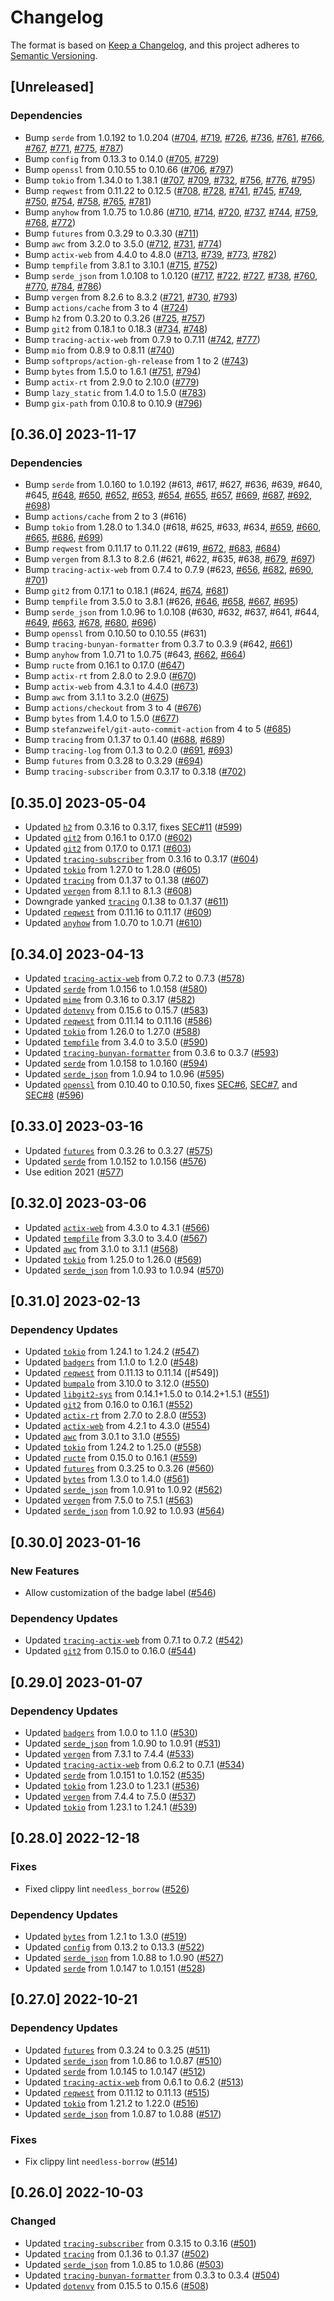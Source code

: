 # Changelog

The format is based on [Keep a Changelog](https://keepachangelog.com/en/1.0.0/),
and this project adheres to [Semantic Versioning](https://semver.org/spec/v2.0.0.html).

## [Unreleased]

### Dependencies
- Bump `serde` from 1.0.192 to 1.0.204 ([#704](https://github.com/vbrandl/hoc/pull/704), [#719](https://github.com/vbrandl/hoc/pull/719), [#726](https://github.com/vbrandl/hoc/pull/726), [#736](https://github.com/vbrandl/hoc/pull/736), [#761](https://github.com/vbrandl/hoc/pull/761), [#766](https://github.com/vbrandl/hoc/pull/766), [#767](https://github.com/vbrandl/hoc/pull/767), [#771](https://github.com/vbrandl/hoc/pull/771), [#775](https://github.com/vbrandl/hoc/pull/775), [#787](https://github.com/vbrandl/hoc/pull/787))
- Bump `config` from 0.13.3 to 0.14.0 ([#705](https://github.com/vbrandl/hoc/pull/705), [#729](https://github.com/vbrandl/hoc/pull/729))
- Bump `openssl` from 0.10.55 to 0.10.66 ([#706](https://github.com/vbrandl/hoc/pull/706), [#797](https://github.com/vbrandl/hoc/pull/797))
- Bump `tokio` from 1.34.0 to 1.38.1 ([#707](https://github.com/vbrandl/hoc/pull/707), [#709](https://github.com/vbrandl/hoc/pull/709), [#732](https://github.com/vbrandl/hoc/pull/732), [#756](https://github.com/vbrandl/hoc/pull/756), [#776](https://github.com/vbrandl/hoc/pull/776), [#795](https://github.com/vbrandl/hoc/pull/795))
- Bump `reqwest` from 0.11.22 to 0.12.5 ([#708](https://github.com/vbrandl/hoc/pull/708), [#728](https://github.com/vbrandl/hoc/pull/728), [#741](https://github.com/vbrandl/hoc/pull/741), [#745](https://github.com/vbrandl/hoc/pull/745), [#749](https://github.com/vbrandl/hoc/pull/749), [#750](https://github.com/vbrandl/hoc/pull/750), [#754](https://github.com/vbrandl/hoc/pull/754), [#758](https://github.com/vbrandl/hoc/pull/758), [#765](https://github.com/vbrandl/hoc/pull/765), [#781](https://github.com/vbrandl/hoc/pull/781))
- Bump `anyhow` from 1.0.75 to 1.0.86 ([#710](https://github.com/vbrandl/hoc/pull/710), [#714](https://github.com/vbrandl/hoc/pull/714), [#720](https://github.com/vbrandl/hoc/pull/720), [#737](https://github.com/vbrandl/hoc/pull/737), [#744](https://github.com/vbrandl/hoc/pull/744), [#759](https://github.com/vbrandl/hoc/pull/759), [#768](https://github.com/vbrandl/hoc/pull/768), [#772](https://github.com/vbrandl/hoc/pull/772))
- Bump `futures` from 0.3.29 to 0.3.30 ([#711](https://github.com/vbrandl/hoc/pull/711))
- Bump `awc` from 3.2.0 to 3.5.0 ([#712](https://github.com/vbrandl/hoc/pull/712), [#731](https://github.com/vbrandl/hoc/pull/731), [#774](https://github.com/vbrandl/hoc/pull/774))
- Bump `actix-web` from 4.4.0 to 4.8.0 ([#713](https://github.com/vbrandl/hoc/pull/713), [#739](https://github.com/vbrandl/hoc/pull/739), [#773](https://github.com/vbrandl/hoc/pull/773), [#782](https://github.com/vbrandl/hoc/pull/782))
- Bump `tempfile` from 3.8.1 to 3.10.1 ([#715](https://github.com/vbrandl/hoc/pull/715), [#752](https://github.com/vbrandl/hoc/pull/752))
- Bump `serde_json` from 1.0.108 to 1.0.120 ([#717](https://github.com/vbrandl/hoc/pull/717), [#722](https://github.com/vbrandl/hoc/pull/722), [#727](https://github.com/vbrandl/hoc/pull/727), [#738](https://github.com/vbrandl/hoc/pull/738), [#760](https://github.com/vbrandl/hoc/pull/760), [#770](https://github.com/vbrandl/hoc/pull/770), [#784](https://github.com/vbrandl/hoc/pull/784), [#786](https://github.com/vbrandl/hoc/pull/786))
- Bump `vergen` from 8.2.6 to 8.3.2 ([#721](https://github.com/vbrandl/hoc/pull/721), [#730](https://github.com/vbrandl/hoc/pull/730), [#793](https://github.com/vbrandl/hoc/pull/793))
- Bump `actions/cache` from 3 to 4 ([#724](https://github.com/vbrandl/hoc/pull/724))
- Bump `h2` from 0.3.20 to 0.3.26 ([#725](https://github.com/vbrandl/hoc/pull/725), [#757](https://github.com/vbrandl/hoc/pull/757))
- Bump `git2` from 0.18.1 to 0.18.3 ([#734](https://github.com/vbrandl/hoc/pull/734), [#748](https://github.com/vbrandl/hoc/pull/748))
- Bump `tracing-actix-web` from 0.7.9 to 0.7.11 ([#742](https://github.com/vbrandl/hoc/pull/742), [#777](https://github.com/vbrandl/hoc/pull/777))
- Bump `mio` from 0.8.9 to 0.8.11 ([#740](https://github.com/vbrandl/hoc/pull/740))
- Bump `softprops/action-gh-release` from 1 to 2 ([#743](https://github.com/vbrandl/hoc/pull/743))
- Bump `bytes` from 1.5.0 to 1.6.1 ([#751](https://github.com/vbrandl/hoc/pull/751), [#794](https://github.com/vbrandl/hoc/pull/794))
- Bump `actix-rt` from 2.9.0 to 2.10.0 ([#779](https://github.com/vbrandl/hoc/pull/779))
- Bump `lazy_static` from 1.4.0 to 1.5.0 ([#783](https://github.com/vbrandl/hoc/pull/783))
- Bump `gix-path` from 0.10.8 to 0.10.9 ([#796](https://github.com/vbrandl/hoc/pull/796))

## [0.36.0] 2023-11-17
### Dependencies
- Bump `serde` from 1.0.160 to 1.0.192 (#613, #617, #627, #636, #639, #640, #645, [#648](https://github.com/vbrandl/hoc/pull/648), [#650](https://github.com/vbrandl/hoc/pull/650), [#652](https://github.com/vbrandl/hoc/pull/652), [#653](https://github.com/vbrandl/hoc/pull/653), [#654](https://github.com/vbrandl/hoc/pull/654), [#655](https://github.com/vbrandl/hoc/pull/655), [#657](https://github.com/vbrandl/hoc/pull/657), [#669](https://github.com/vbrandl/hoc/pull/669), [#687](https://github.com/vbrandl/hoc/pull/687), [#692](https://github.com/vbrandl/hoc/pull/692), [#698](https://github.com/vbrandl/hoc/pull/698))
- Bump `actions/cache` from 2 to 3 (#616)
- Bump `tokio` from 1.28.0 to 1.34.0 (#618, #625, #633, #634, [#659](https://github.com/vbrandl/hoc/pull/659), [#660](https://github.com/vbrandl/hoc/pull/660), [#665](https://github.com/vbrandl/hoc/pull/665), [#686](https://github.com/vbrandl/hoc/pull/686), [#699](https://github.com/vbrandl/hoc/pull/699))
- Bump `reqwest` from 0.11.17 to 0.11.22 (#619, [#672](https://github.com/vbrandl/hoc/pull/672), [#683](https://github.com/vbrandl/hoc/pull/683), [#684](https://github.com/vbrandl/hoc/pull/684))
- Bump `vergen` from 8.1.3 to 8.2.6 (#621, #622, #635, #638, [#679](https://github.com/vbrandl/hoc/pull/679), [#697](https://github.com/vbrandl/hoc/pull/697))
- Bump `tracing-actix-web` from 0.7.4 to 0.7.9 (#623, [#656](https://github.com/vbrandl/hoc/pull/656), [#682](https://github.com/vbrandl/hoc/pull/682), [#690](https://github.com/vbrandl/hoc/pull/690), [#701](https://github.com/vbrandl/hoc/pull/701))
- Bump `git2` from 0.17.1 to 0.18.1 (#624, [#674](https://github.com/vbrandl/hoc/pull/674), [#681](https://github.com/vbrandl/hoc/pull/681))
- Bump `tempfile` from 3.5.0 to 3.8.1 (#626, [#646](https://github.com/vbrandl/hoc/pull/646), [#658](https://github.com/vbrandl/hoc/pull/658), [#667](https://github.com/vbrandl/hoc/pull/667), [#695](https://github.com/vbrandl/hoc/pull/695))
- Bump `serde_json` from 1.0.96 to 1.0.108 (#630, #632, #637, #641, #644, [#649](https://github.com/vbrandl/hoc/pull/649), [#663](https://github.com/vbrandl/hoc/pull/663), [#678](https://github.com/vbrandl/hoc/pull/678), [#680](https://github.com/vbrandl/hoc/pull/680), [#696](https://github.com/vbrandl/hoc/pull/696))
- Bump `openssl` from 0.10.50 to 0.10.55 (#631)
- Bump `tracing-bunyan-formatter` from 0.3.7 to 0.3.9 (#642, [#661](https://github.com/vbrandl/hoc/pull/661))
- Bump `anyhow` from 1.0.71 to 1.0.75 (#643, [#662](https://github.com/vbrandl/hoc/pull/662), [#664](https://github.com/vbrandl/hoc/pull/664))
- Bump `ructe` from 0.16.1 to 0.17.0 ([#647](https://github.com/vbrandl/hoc/pull/647))
- Bump `actix-rt` from 2.8.0 to 2.9.0 ([#670](https://github.com/vbrandl/hoc/pull/670))
- Bump `actix-web` from 4.3.1 to 4.4.0 ([#673](https://github.com/vbrandl/hoc/pull/673))
- Bump `awc` from 3.1.1 to 3.2.0 ([#675](https://github.com/vbrandl/hoc/pull/675))
- Bump `actions/checkout` from 3 to 4 ([#676](https://github.com/vbrandl/hoc/pull/676))
- Bump `bytes` from 1.4.0 to 1.5.0 ([#677](https://github.com/vbrandl/hoc/pull/677))
- Bump `stefanzweifel/git-auto-commit-action` from 4 to 5 ([#685](https://github.com/vbrandl/hoc/pull/685))
- Bump `tracing` from 0.1.37 to 0.1.40 ([#688](https://github.com/vbrandl/hoc/pull/688), [#689](https://github.com/vbrandl/hoc/pull/689))
- Bump `tracing-log` from 0.1.3 to 0.2.0 ([#691](https://github.com/vbrandl/hoc/pull/691), [#693](https://github.com/vbrandl/hoc/pull/693))
- Bump `futures` from 0.3.28 to 0.3.29 ([#694](https://github.com/vbrandl/hoc/pull/694))
- Bump `tracing-subscriber` from 0.3.17 to 0.3.18 ([#702](https://github.com/vbrandl/hoc/pull/702))


## [0.35.0] 2023-05-04

* Updated [`h2`](https://github.com/hyperium/h2) from 0.3.16 to 0.3.17, fixes [SEC#11] ([#599])
* Updated [`git2`](https://github.com/rust-lang/git2-rs) from 0.16.1 to 0.17.0 ([#602])
* Updated [`git2`](https://github.com/rust-lang/git2-rs) from 0.17.0 to 0.17.1 ([#603])
* Updated [`tracing-subscriber`](https://github.com/tokio-rs/tracing) from 0.3.16 to 0.3.17 ([#604])
* Updated [`tokio`](https://github.com/tokio-rs/tokio) from 1.27.0 to 1.28.0 ([#605])
* Updated [`tracing`](https://github.com/tokio-rs/tracing) from 0.1.37 to 0.1.38 ([#607])
* Updated [`vergen`](https://github.com/rustyhorde/vergen) from 8.1.1 to 8.1.3 ([#608])
* Downgrade yanked [`tracing`](https://github.com/tokio-rs/tracing) 0.1.38 to 0.1.37 ([#611])
* Updated [`reqwest`](https://github.com/seanmonstar/reqwest) from 0.11.16 to 0.11.17 ([#609])
* Updated [`anyhow`](https://github.com/dtolnay/anyhow) from 1.0.70 to 1.0.71 ([#610])

[#599]: https://github.com/vbrandl/hoc/pull/599
[#602]: https://github.com/vbrandl/hoc/pull/602
[#603]: https://github.com/vbrandl/hoc/pull/603
[#604]: https://github.com/vbrandl/hoc/pull/604
[#605]: https://github.com/vbrandl/hoc/pull/605
[#607]: https://github.com/vbrandl/hoc/pull/607
[#608]: https://github.com/vbrandl/hoc/pull/608
[#611]: https://github.com/vbrandl/hoc/pull/611
[#609]: https://github.com/vbrandl/hoc/pull/609
[#610]: https://github.com/vbrandl/hoc/pull/610

[SEC#11]: https://github.com/vbrandl/hoc/security/dependabot/11


## [0.34.0] 2023-04-13

* Updated [`tracing-actix-web`](https://github.com/LukeMathWalker/tracing-actix-web) from 0.7.2 to 0.7.3 ([#578])
* Updated [`serde`](https://github.com/serde-rs/serde) from 1.0.156 to 1.0.158 ([#580])
* Updated [`mime`](https://github.com/hyperium/mime) from 0.3.16 to 0.3.17 ([#582])
* Updated [`dotenvy`](https://github.com/allan2/dotenvy) from 0.15.6 to 0.15.7 ([#583])
* Updated [`reqwest`](https://github.com/seanmonstar/reqwest) from 0.11.14 to 0.11.16 ([#586])
* Updated [`tokio`](https://github.com/tokio-rs/tokio) from 1.26.0 to 1.27.0 ([#588])
* Updated [`tempfile`](https://github.com/Stebalien/tempfile) from 3.4.0 to 3.5.0 ([#590])
* Updated [`tracing-bunyan-formatter`](https://github.com/LukeMathWalker/tracing-bunyan-formatter) from 0.3.6 to 0.3.7 ([#593])
* Updated [`serde`](https://github.com/serde-rs/serde) from 1.0.158 to 1.0.160 ([#594])
* Updated [`serde_json`](https://github.com/serde-rs/json) from 1.0.94 to 1.0.96 ([#595])
* Updated [`openssl`](https://github.com/sfackler/rust-openssl) from 0.10.40 to 0.10.50, fixes [SEC#6], [SEC#7], and [SEC#8] ([#596])

[#578]: https://github.com/vbrandl/hoc/pull/578
[#580]: https://github.com/vbrandl/hoc/pull/580
[#582]: https://github.com/vbrandl/hoc/pull/582
[#583]: https://github.com/vbrandl/hoc/pull/583
[#586]: https://github.com/vbrandl/hoc/pull/586
[#588]: https://github.com/vbrandl/hoc/pull/588
[#590]: https://github.com/vbrandl/hoc/pull/590
[#593]: https://github.com/vbrandl/hoc/pull/593
[#594]: https://github.com/vbrandl/hoc/pull/594
[#595]: https://github.com/vbrandl/hoc/pull/595
[#596]: https://github.com/vbrandl/hoc/pull/596

[SEC#6]: https://github.com/vbrandl/hoc/security/dependabot/6
[SEC#7]: https://github.com/vbrandl/hoc/security/dependabot/7
[SEC#8]: https://github.com/vbrandl/hoc/security/dependabot/8


## [0.33.0] 2023-03-16

* Updated [`futures`](https://github.com/rust-lang/futures-rs) from 0.3.26 to 0.3.27 ([#575])
* Updated [`serde`](https://github.com/serde-rs/serde) from 1.0.152 to 1.0.156 ([#576])
* Use edition 2021 ([#577])


[#575]: https://github.com/vbrandl/hoc/pull/575
[#576]: https://github.com/vbrandl/hoc/pull/576
[#577]: https://github.com/vbrandl/hoc/pull/577


## [0.32.0] 2023-03-06

* Updated [`actix-web`](https://github.com/actix/actix-web) from 4.3.0 to 4.3.1 ([#566])
* Updated [`tempfile`](https://github.com/Stebalien/tempfile) from 3.3.0 to 3.4.0 ([#567])
* Updated [`awc`](https://github.com/actix/actix-web) from 3.1.0 to 3.1.1 ([#568])
* Updated [`tokio`](https://github.com/tokio-rs/tokio) from 1.25.0 to 1.26.0 ([#569])
* Updated [`serde_json`](https://github.com/serde-rs/json) from 1.0.93 to 1.0.94 ([#570])

[#566]: https://github.com/vbrandl/hoc/pull/566
[#567]: https://github.com/vbrandl/hoc/pull/567
[#568]: https://github.com/vbrandl/hoc/pull/568
[#569]: https://github.com/vbrandl/hoc/pull/569
[#570]: https://github.com/vbrandl/hoc/pull/570


## [0.31.0] 2023-02-13

### Dependency Updates

* Updated [`tokio`](https://github.com/tokio-rs/tokio) from 1.24.1 to 1.24.2 ([#547])
* Updated [`badgers`](https://github.com/vbrandl/badgers) from 1.1.0 to 1.2.0 ([#548])
* Updated [`reqwest`](https://github.com/seanmonstar/reqwest) from 0.11.13 to 0.11.14 ([#549])
* Updated [`bumpalo`](https://github.com/fitzgen/bumpalo) from 3.10.0 to 3.12.0 ([#550])
* Updated [`libgit2-sys`](https://github.com/rust-lang/git2-rs) from 0.14.1+1.5.0 to 0.14.2+1.5.1 ([#551])
* Updated [`git2`](https://github.com/rust-lang/git2-rs) from 0.16.0 to 0.16.1 ([#552])
* Updated [`actix-rt`](https://github.com/actix/actix-net) from 2.7.0 to 2.8.0 ([#553])
* Updated [`actix-web`](https://github.com/actix/actix-web) from 4.2.1 to 4.3.0 ([#554])
* Updated [`awc`](https://github.com/actix/actix-web) from 3.0.1 to 3.1.0 ([#555])
* Updated [`tokio`](https://github.com/tokio-rs/tokio) from 1.24.2 to 1.25.0 ([#558])
* Updated [`ructe`](https://github.com/kaj/ructe) from 0.15.0 to 0.16.1 ([#559])
* Updated [`futures`](https://github.com/rust-lang/futures-rs) from 0.3.25 to 0.3.26 ([#560])
* Updated [`bytes`](https://github.com/tokio-rs/bytes) from 1.3.0 to 1.4.0 ([#561])
* Updated [`serde_json`](https://github.com/serde-rs/json) from 1.0.91 to 1.0.92 ([#562])
* Updated [`vergen`](https://github.com/rustyhorde/vergen) from 7.5.0 to 7.5.1 ([#563])
* Updated [`serde_json`](https://github.com/serde-rs/json) from 1.0.92 to 1.0.93 ([#564])

[#547]: https://github.com/vbrandl/hoc/pull/547
[#548]: https://github.com/vbrandl/hoc/pull/548
[#550]: https://github.com/vbrandl/hoc/pull/550
[#551]: https://github.com/vbrandl/hoc/pull/551
[#552]: https://github.com/vbrandl/hoc/pull/552
[#553]: https://github.com/vbrandl/hoc/pull/553
[#554]: https://github.com/vbrandl/hoc/pull/554
[#555]: https://github.com/vbrandl/hoc/pull/555
[#558]: https://github.com/vbrandl/hoc/pull/558
[#559]: https://github.com/vbrandl/hoc/pull/559
[#560]: https://github.com/vbrandl/hoc/pull/560
[#561]: https://github.com/vbrandl/hoc/pull/561
[#562]: https://github.com/vbrandl/hoc/pull/562
[#563]: https://github.com/vbrandl/hoc/pull/563
[#564]: https://github.com/vbrandl/hoc/pull/564


## [0.30.0] 2023-01-16

### New Features

* Allow customization of the badge label ([#546])

### Dependency Updates

* Updated [`tracing-actix-web`](https://github.com/LukeMathWalker/tracing-actix-web) from 0.7.1 to 0.7.2 ([#542])
* Updated [`git2`](https://github.com/rust-lang/git2-rs) from 0.15.0 to 0.16.0 ([#544])


[#542]: https://github.com/vbrandl/hoc/pull/542
[#544]: https://github.com/vbrandl/hoc/pull/544
[#546]: https://github.com/vbrandl/hoc/pull/546

## [0.29.0] 2023-01-07

### Dependency Updates

* Updated [`badgers`](https://github.com/vbrandl/badgers) from 1.0.0 to 1.1.0 ([#530])
* Updated [`serde_json`](https://github.com/serde-rs/json) from 1.0.90 to 1.0.91 ([#531])
* Updated [`vergen`](https://github.com/rustyhorde/vergen) from 7.3.1 to 7.4.4 ([#533])
* Updated [`tracing-actix-web`](https://github.com/LukeMathWalker/tracing-actix-web) from 0.6.2 to 0.7.1 ([#534])
* Updated [`serde`](https://github.com/serde-rs/serde) from 1.0.151 to 1.0.152 ([#535])
* Updated [`tokio`](https://github.com/tokio-rs/tokio) from 1.23.0 to 1.23.1 ([#536])
* Updated [`vergen`](https://github.com/rustyhorde/vergen) from 7.4.4 to 7.5.0 ([#537])
* Updated [`tokio`](https://github.com/tokio-rs/tokio) from 1.23.1 to 1.24.1 ([#539])

[#530]: https://github.com/vbrandl/hoc/pull/530
[#531]: https://github.com/vbrandl/hoc/pull/531
[#533]: https://github.com/vbrandl/hoc/pull/533
[#534]: https://github.com/vbrandl/hoc/pull/534
[#535]: https://github.com/vbrandl/hoc/pull/535
[#536]: https://github.com/vbrandl/hoc/pull/536
[#537]: https://github.com/vbrandl/hoc/pull/537
[#539]: https://github.com/vbrandl/hoc/pull/539

## [0.28.0] 2022-12-18

### Fixes

* Fixed clippy lint `needless_borrow` ([#526])

### Dependency Updates

* Updated [`bytes`](https://github.com/tokio-rs/bytes) from 1.2.1 to 1.3.0 ([#519])
* Updated [`config`](https://github.com/mehcode/config-rs) from 0.13.2 to 0.13.3 ([#522])
* Updated [`serde_json`](https://github.com/serde-rs/json) from 1.0.88 to 1.0.90 ([#527])
* Updated [`serde`](https://github.com/serde-rs/serde) from 1.0.147 to 1.0.151 ([#528])

[#519]: https://github.com/vbrandl/hoc/pull/519
[#522]: https://github.com/vbrandl/hoc/pull/522
[#526]: https://github.com/vbrandl/hoc/pull/526
[#527]: https://github.com/vbrandl/hoc/pull/527
[#528]: https://github.com/vbrandl/hoc/pull/528

## [0.27.0] 2022-10-21

### Dependency Updates

* Updated [`futures`](https://github.com/rust-lang/futures-rs) from 0.3.24 to 0.3.25 ([#511])
* Updated [`serde_json`](https://github.com/serde-rs/json) from 1.0.86 to 1.0.87 ([#510])
* Updated [`serde`](https://github.com/serde-rs/serde) from 1.0.145 to 1.0.147 ([#512])
* Updated [`tracing-actix-web`](https://github.com/LukeMathWalker/tracing-actix-web) from 0.6.1 to 0.6.2 ([#513])
* Updated [`reqwest`](https://github.com/seanmonstar/reqwest) from 0.11.12 to 0.11.13 ([#515])
* Updated [`tokio`](https://github.com/tokio-rs/tokio) from 1.21.2 to 1.22.0 ([#516])
* Updated [`serde_json`](https://github.com/serde-rs/json) from 1.0.87 to 1.0.88 ([#517])


### Fixes

* Fix clippy lint `needless-borrow` ([#514])

[#511]: https://github.com/vbrandl/hoc/pull/511
[#510]: https://github.com/vbrandl/hoc/pull/510
[#512]: https://github.com/vbrandl/hoc/pull/512
[#513]: https://github.com/vbrandl/hoc/pull/513
[#514]: https://github.com/vbrandl/hoc/pull/514
[#515]: https://github.com/vbrandl/hoc/pull/515
[#516]: https://github.com/vbrandl/hoc/pull/516
[#517]: https://github.com/vbrandl/hoc/pull/517


## [0.26.0] 2022-10-03

### Changed

* Updated [`tracing-subscriber`](https://github.com/tokio-rs/tracing) from 0.3.15 to 0.3.16 ([#501])
* Updated [`tracing`](https://github.com/tokio-rs/tracing) from 0.1.36 to 0.1.37 ([#502])
* Updated [`serde_json`](https://github.com/serde-rs/json) from 1.0.85 to 1.0.86 ([#503])
* Updated [`tracing-bunyan-formatter`](https://github.com/LukeMathWalker/tracing-bunyan-formatter) from 0.3.3 to 0.3.4 ([#504])
* Updated [`dotenvy`](https://github.com/allan2/dotenvy) from 0.15.5 to 0.15.6 ([#508])

[#501]: https://github.com/vbrandl/hoc/pull/501
[#502]: https://github.com/vbrandl/hoc/pull/502
[#503]: https://github.com/vbrandl/hoc/pull/503
[#504]: https://github.com/vbrandl/hoc/pull/504
[#508]: https://github.com/vbrandl/hoc/pull/508
